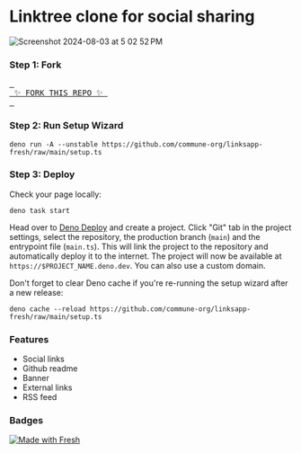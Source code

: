 # Linktree clone for social sharing

![Screenshot 2024-08-03 at 5 02 52 PM](https://github.com/user-attachments/assets/4dcb8ca9-f6d9-47e9-a1cd-d68ada3902d8)


### Step 1: Fork

[<kbd> <br> ✨ FORK THIS REPO ✨ <br> </kbd>](https://github.com/commune-org/linksapp-fresh/fork)

### Step 2: Run Setup Wizard

```console
deno run -A --unstable https://github.com/commune-org/linksapp-fresh/raw/main/setup.ts
```

### Step 3: Deploy

Check your page locally:

```console
deno task start
```

Head over to [Deno Deploy](https://deno.com) and create a project. Click "Git"
tab in the project settings, select the repository, the production branch
(`main`) and the entrypoint file (`main.ts`). This will link the project to the
repository and automatically deploy it to the internet. The project will now be
available at `https://$PROJECT_NAME.deno.dev`. You can also use a custom domain.

Don't forget to clear Deno cache if you're re-running the setup wizard after a
new release:

```console
deno cache --reload https://github.com/commune-org/linksapp-fresh/raw/main/setup.ts
```

### Features

- Social links
- Github readme
- Banner
- External links
- RSS feed

### Badges

[![Made with Fresh](https://fresh.deno.dev/fresh-badge.svg)](https://fresh.deno.dev)

